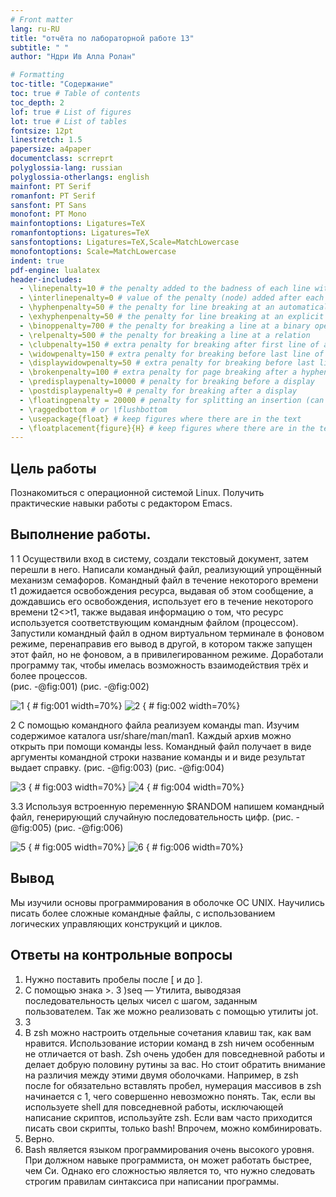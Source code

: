 ```yaml
---
# Front matter
lang: ru-RU
title: "отчёта по лабораторной работе 13"
subtitle: " "
author: "Ндри Ив Алла Ролан"

# Formatting
toc-title: "Содержание"
toc: true # Table of contents
toc_depth: 2
lof: true # List of figures
lot: true # List of tables
fontsize: 12pt
linestretch: 1.5
papersize: a4paper
documentclass: scrreprt
polyglossia-lang: russian
polyglossia-otherlangs: english
mainfont: PT Serif
romanfont: PT Serif
sansfont: PT Sans
monofont: PT Mono
mainfontoptions: Ligatures=TeX
romanfontoptions: Ligatures=TeX
sansfontoptions: Ligatures=TeX,Scale=MatchLowercase
monofontoptions: Scale=MatchLowercase
indent: true
pdf-engine: lualatex
header-includes:
  - \linepenalty=10 # the penalty added to the badness of each line within a paragraph (no associated penalty node) Increasing the value makes tex try to have fewer lines in the paragraph.
  - \interlinepenalty=0 # value of the penalty (node) added after each line of a paragraph.
  - \hyphenpenalty=50 # the penalty for line breaking at an automatically inserted hyphen
  - \exhyphenpenalty=50 # the penalty for line breaking at an explicit hyphen
  - \binoppenalty=700 # the penalty for breaking a line at a binary operator
  - \relpenalty=500 # the penalty for breaking a line at a relation
  - \clubpenalty=150 # extra penalty for breaking after first line of a paragraph
  - \widowpenalty=150 # extra penalty for breaking before last line of a paragraph
  - \displaywidowpenalty=50 # extra penalty for breaking before last line before a display math
  - \brokenpenalty=100 # extra penalty for page breaking after a hyphenated line
  - \predisplaypenalty=10000 # penalty for breaking before a display
  - \postdisplaypenalty=0 # penalty for breaking after a display
  - \floatingpenalty = 20000 # penalty for splitting an insertion (can only be split footnote in standard LaTeX)
  - \raggedbottom # or \flushbottom
  - \usepackage{float} # keep figures where there are in the text
  - \floatplacement{figure}{H} # keep figures where there are in the text
---
```






## Цель работы
Познакомиться с операционной системой Linux. Получить практические навыки работы с редактором Emacs.

## Выполнение работы.
1  1	Осуществили вход в систему, создали текстовый документ, затем перешли в него. Написали командный файл, реализующий упрощённый механизм семафоров. Командный файл в течение некоторого времени t1 дожидается освобождения ресурса, выдавая об этом сообщение, а дождавшись его освобождения, использует его в течение некоторого времени t2<>t1, также выдавая информацию о том, что ресурс используется соответствующим командным файлом (процессом). Запустили командный файл в одном виртуальном терминале в фоновом режиме, перенаправив его вывод в другой, в котором также запущен этот файл, но не фоновом, а в привилегированном режиме. Доработали программу так, чтобы имелась возможность взаимодействия трёх и более процессов.  
(рис. -@fig:001) 
(рис. -@fig:002) 

![1](image/1.PNG) { # fig:001 width=70%} 
![2](image/2.PNG) { # fig:002 width=70%} 
 
 
2	C помощью командного файла реализуем команды man. Изучим содержимое каталога usr/share/man/man1. Каждый архив можно открыть при помощи команды less. Командный файл получает в виде аргументы командной строки название команды и и виде результат выдает справку.
(рис. -@fig:003)
(рис. -@fig:004)

![3](image/3.PNG) { # fig:003 width=70%}
![4](image/4.PNG) { # fig:004 width=70%}  

3.3	Используя встроенную переменную $RANDOM напишем командный файл, генерирующий случайную последовательность цифр.
(рис. -@fig:005)
(рис. -@fig:006)

 ![5](image/5.PNG) { # fig:005 width=70%} 
 ![6](image/6.PNG) { # fig:006 width=70%} 


## Вывод

Мы изучили основы программирования в оболочке ОС UNIX. Научились писать более сложные командные файлы, с использованием логических управляющих конструкций и циклов.

## Ответы на контрольные вопросы

1) Нужно поставить пробелы после [ и до ].
2) С помощью знака >.
3 )seq — Утилита, выводязая последовательность целых чисел с шагом, заданным пользователем. Так же можно реализовать с помощью утилиты jot.
4) 3
5) В zsh можно настроить отдельные сочетания клавиш так, как вам нравится. Использование  истории команд в zsh ничем особенным не отличается от bash.
Zsh очень удобен для повседневной работы и делает добрую половину рутины за вас. Но стоит обратить внимание на различия между этими двумя оболочками. Например, в zsh после for обязательно вставлять пробел, нумерация массивов в zsh начинается с 1, чего совершенно невозможно понять.
Так, если вы используете shell для повседневной работы, исключающей написание скриптов, используйте zsh. Если вам часто приходится писать свои скрипты, только bash! Впрочем, можно комбинировать.
6) Верно.
7) Bash является языком программирования очень высокого уровня. При должном навыке программиста, он может работать быстрее, чем Си. Однако его сложностью является то, что нужно следовать строгим правилам синтаксиса при написании программы.
